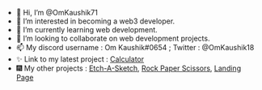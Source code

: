 - 👋 Hi, I’m @OmKaushik71
- 👀 I’m interested in becoming a web3 developer.
- 🌱 I’m currently learning web development.
- 💞️ I’m looking to collaborate on web development projects.
- 📫 My discord username : Om Kaushik#0654 ; Twitter : @OmKaushik18
- ✨ Link to my latest project : [Calculator](https://omkaushik71.github.io/Calculator-Neumorphic/)
- 🎆 My other projects : [Etch-A-Sketch](https://omkaushik71.github.io/Etch-a-Sketch/), [Rock Paper Scissors](https://omkaushik71.github.io/Rock-Paper-Scissors/), [Landing Page](https://omkaushik71.github.io/Landing-page/)
<!---
OmKaushik71/OmKaushik71 is a ✨ special ✨ repository because its `README.md` (this file) appears on your GitHub profile.
You can click the Preview link to take a look at your changes.
--->
